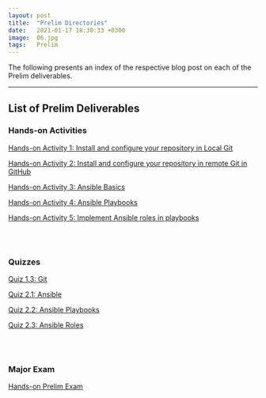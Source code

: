 ```yaml
---
layout: post
title:  "Prelim Directories"
date:   2021-01-17 18:30:33 +0300
image:  06.jpg
tags:   Prelim
---
```

The following presents an index of the respective blog post on each of the Prelim deliverables.

***

## List of Prelim Deliverables

### Hands-on Activities

<p><a href="https://jpcabral-tip.github.io/hands-on-act-1/">Hands-on Activity 1: Install and configure your repository in Local Git</a></p>

<p><a href="https://jpcabral-tip.github.io/hands-on-act-2/">Hands-on Activity 2: Install and configure your repository in remote Git in GitHub</a></p>

<p><a href="https://jpcabral-tip.github.io/hands-on-act-3/">Hands-on Activity 3: Ansible Basics</a></p>

<p><a href="https://jpcabral-tip.github.io/hands-on-act-4/">Hands-on Activity 4: Ansible Playbooks</a></p>

<p><a href="https://jpcabral-tip.github.io/hands-on-act-5/">Hands-on Activity 5: Implement Ansible roles in playbooks</a></p>

<br>
<br>

### Quizzes

<p><a href="https://jpcabral-tip.github.io/quiz13/">Quiz 1.3: Git</a></p>

<p><a href="https://jpcabral-tip.github.io/quiz21/">Quiz 2.1: Ansible</a></p>

<p><a href="https://jpcabral-tip.github.io/quiz22/">Quiz 2.2: Ansible Playbooks</a></p>

<p><a href="https://jpcabral-tip.github.io/quiz23/">Quiz 2.3: Ansible Roles</a></p>

<br>
<br>

### Major Exam

<p><a href="https://jpcabral-tip.github.io/prelim-exam/">Hands-on Prelim Exam</a></p>